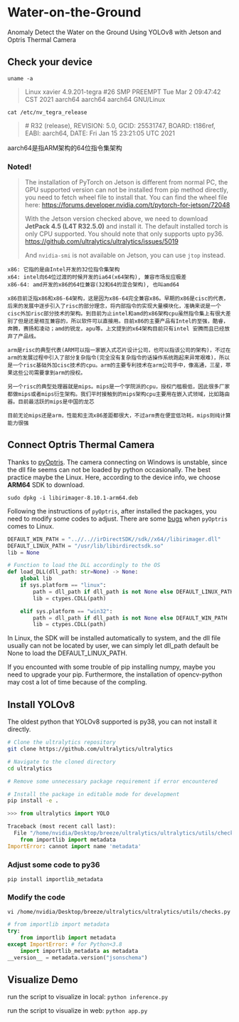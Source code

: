 # Water-on-the-Ground
Anomaly Detect the Water on the Ground Using YOLOv8 with Jetson and Optris Thermal Camera 

## Check your device
`uname -a`
> Linux xavier 4.9.201-tegra #26 SMP PREEMPT Tue Mar 2 09:47:42 CST 2021 aarch64 aarch64 aarch64 GNU/Linux

`cat /etc/nv_tegra_release`
> \# R32 (release), REVISION: 5.0, GCID: 25531747, BOARD: t186ref, EABI: aarch64, DATE: Fri Jan 15 23:21:05 UTC 2021

aarch64是指ARM架构的64位指令集架构
### Noted!
> The installation of PyTorch on Jetson is different from normal PC, the GPU supported version can not be installed from pip method directly, you need to fetch wheel file to install that. You can find the wheel file here: https://forums.developer.nvidia.com/t/pytorch-for-jetson/72048
> 
> With the Jetson version checked above, we need to download **JetPack 4.5 (L4T R32.5.0)** and install it. The default installed torch is only CPU supported. You should note that only supports upto py36. https://github.com/ultralytics/ultralytics/issues/5019
>
> And `nvidia-smi` is not available on Jetson, you can use `jtop` instead.

```
x86: 它指的是由Intel开发的32位指令集架构
x64: intel向64位过渡的时候开发的ia64(x64架构), 兼容市场反应极差
x86-64: amd开发的x86的64位兼容(32和64的混合架构), 也叫amd64

x86目前泛指x86和x86-64架构，这是因为x86-64完全兼容x86。早期的x86是cisc的代表，后来的发展中逐步引入了risc的部分理念，将内部指令的实现大量模块化，准确来说是一个cisc外加risc部分技术的架构。到目前为止intel和amd的x86架构cpu虽然指令集上有很大差别了但是还是相互兼容的，所以软件可以直接用。目前x86的主要产品有Intel的至强，酷睿，奔腾，赛扬和凌动；amd的锐龙，apu等。上文提到的x64架构目前只有intel 安腾而且已经放弃了产品线。

arm是risc的典型代表(ARM可以指一家嵌入式芯片设计公司，也可以指该公司的架构)，不过在arm的发展过程中引入了部分复杂指令(完全没有复杂指令的话操作系统跑起来异常艰难)，所以是一个risc基础外加cisc技术的cpu。arm的主要专利技术在arm公司手中，像高通，三星，苹果这些公司需要拿到arm的授权。

另一个risc的典型处理器就是mips。mips是一个学院派的cpu，授权门槛极低，因此很多厂家都做mips或者mips衍生架构。我们平时接触到的mips架构cpu主要用在嵌入式领域，比如路由器。目前最活跃的mips是中国的龙芯

目前无论mips还是arm，性能和主流x86差距都很大，不过arm贵在便宜低功耗，mips则纯计算能力很强
```
## Connect Optris Thermal Camera
Thanks to [pyOptris](https://github.com/FiloCara/pyOptris). 
The camera connecting on Windows is unstable, since the dll file seems can not be loaded by python occasionally.
The best practice maybe the Linux.
Here, according to the device info, we choose **ARM64** SDK to download. 

`sudo dpkg -i libirimager-8.10.1-arm64.deb`

Following the instructions of `pyOptris`, after installed the packages, you need to modify some codes to adjust. There are some [bugs](https://github.com/FiloCara/pyOptris/blob/dev/pyOptris/direct_binding.py#L13) when `pyOptris` comes to Linux.
```python
DEFAULT_WIN_PATH = "..//..//irDirectSDK//sdk//x64//libirimager.dll"
DEFAULT_LINUX_PATH = "/usr/lib/libirdirectsdk.so"
lib = None

# Function to load the DLL accordingly to the OS
def load_DLL(dll_path: str=None) -> None:
    global lib
    if sys.platform == "linux":
        path = dll_path if dll_path is not None else DEFAULT_LINUX_PATH
        lib = ctypes.CDLL(path)

    elif sys.platform == "win32":
        path = dll_path if dll_path is not None else DEFAULT_WIN_PATH
        lib = ctypes.CDLL(path)
```
In Linux, the SDK will be installed automatically to system, and the dll file usually can not be located by user, we can simply let dll_path default be None to load the DEFAULT_LINUX_PATH.

If you encounted with some trouble of pip installing numpy, maybe you need to upgrade your pip. Furthermore, the installation of opencv-python may cost a lot of time because of the compling.

## Install YOLOv8
The oldest python that YOLOv8 supported is py38, you can not install it directly. 

```sh
# Clone the ultralytics repository
git clone https://github.com/ultralytics/ultralytics

# Navigate to the cloned directory
cd ultralytics

# Remove some unnecessary package requirement if error encountered

# Install the package in editable mode for development
pip install -e .
```

```py
>>> from ultralytics import YOLO

Traceback (most recent call last):
  File "/home/nvidia/Desktop/breeze/ultralytics/ultralytics/utils/checks.py", line 16, in <module>
    from importlib import metadata
ImportError: cannot import name 'metadata'
```

### Adjust some code to py36
`pip install importlib_metadata`

### Modify the code
`vi /home/nvidia/Desktop/breeze/ultralytics/ultralytics/utils/checks.py`

```py
# from importlib import metadata
try:
    from importlib import metadata
except ImportError: # for Python<3.8
    import importlib_metadata as metadata
__version__ = metadata.version("jsonschema")
```

## Visualize Demo
run the script to visualize in local:
`python inference.py`

run the script to visualize in web:
`python app.py`